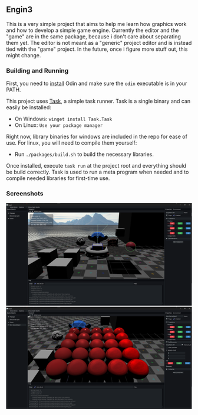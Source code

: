 ## Engin3
This is a very simple project that aims to help me learn how graphics work and how to develop a simple game engine.
Currently the editor and the "game" are in the same package, because i don't care about separating them yet. 
The editor is not meant as a "generic" project editor and is instead tied with the "game" project. In the future, once i figure more stuff out,
this might change.

### Building and Running
First, you need to [install](https://odin-lang.org/docs/install/) Odin and make sure the `odin` executable is in your PATH.

This project uses [Task](https://taskfile.dev), a simple task runner. Task is a single binary and can easily be installed:
- On Windows: `winget install Task.Task`
- On Linux: `Use your package manager`

Right now, library binaries for windows are included in the repo for ease of use.
For linux, you will need to compile them yourself:
- Run `./packages/build.sh` to build the necessary libraries.

Once installed, execute `task run` at the project root and everything should be build correctly.
Task is used to run a meta program when needed and to compile needed libraries for first-time use.

### Screenshots
![Editor Screenshot](screenshots/editor.png)
![PBR Balls](screenshots/pbr.png)
